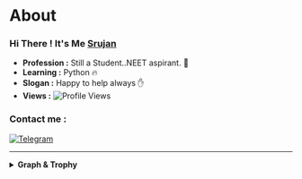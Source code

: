 # About

### Hi There ! It's Me [Srujan](http://t.me/Sruju_2007)

-  **Profession :** Still a Student..NEET aspirant. 👷
-  **Learning :** Python :fire:
-  **Slogan :** Happy to help always :hand: 
-  **Views :** ![Profile Views](https://hits.seeyoufarm.com/api/count/incr/badge.svg?url=https://github.com/Srujan12-hi/&title=Profile%20Views)
### Contact me :
[![Telegram](https://img.shields.io/badge/-Srujan-blue?style=flat-square&logo=telegram&logoColor=white&link=https://www.telegram.dog/Sruju_2007)](https://www.telegram.dog/Sruju_2007)


---------------------------------------------------------------------------------------------------------------------------------------------------------------------------------

<details><summary><b>Graph & Trophy</b></summary>

### Contribution Graph
![Contribution Graph](https://activity-graph.herokuapp.com/graph?username=Srujan12-hi&custom_title=Contribution+Graph&theme=xcode)

### Trophy
![Trophy](https://github-profile-trophy.vercel.app/?username=Srujan12-hi&theme=darkhub)

### GitHub Stats :
![Github Stats](https://github-readme-stats.vercel.app/api?username=Srujan12-hi&show_icons=true&title_color=4195FF&icon_color=7EB7FF&count_private=true&include_all_commits=true&show_icons=true&theme=dark)

### Top used languages :
![Top Languages](https://github-readme-stats.vercel.app/api/top-langs/?username=Srujan12-hi&layout=compact&theme=dark)

  </details>
